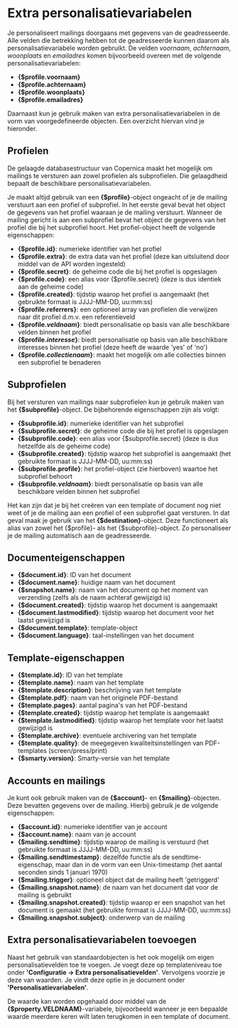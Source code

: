 # Extra personalisatievariabelen

Je personaliseert mailings doorgaans met gegevens van de geadresseerde. Alle velden die betrekking hebben tot de geadresseerde kunnen daarom als personalisatievariabele worden gebruikt. De velden *voornaam*, *achternaam*, *woonplaats* en *emailadres* komen bijvoorbeeld overeen met de volgende personalisatievariabelen:

* **{$profile.voornaam}**
* **{$profile.achternaam}**
* **{$profile.woonplaats}**
* **{$profile.emailadres}**

Daarnaast kun je gebruik maken van extra personalisatievariabelen in de vorm van voorgedefineerde objecten. Een
overzicht hiervan vind je hieronder.

## Profielen

De gelaagde databasestructuur van Copernica maakt het mogelijk om mailings te versturen aan zowel profielen als subprofielen. Die gelaagdheid
bepaalt de beschikbare personalisatievariabelen. 

Je maakt altijd gebruik van een **{$profile}**-object ongeacht of je de mailing verstuurt aan een profiel of subprofiel. In het eerste geval bevat het object de gegevens van het profiel waaraan je de mailing verstuurt. Wanneer de mailing gericht is aan een subprofiel bevat het object de gegevens van het profiel die bij het subprofiel hoort. Het profiel-object heeft de volgende eigenschappen:

* **{$profile.id}**: numerieke identifier van het profiel
* **{$profile.extra}**: de extra data van het profiel (deze kan uitsluitend door middel van de API worden ingesteld)
* **{$profile.secret}**: de geheime code die bij het profiel is opgeslagen
* **{$profile.code}**: een alias voor {$profile.secret} (deze is dus identiek aan de geheime code)
* **{$profile.created}**: tijdstip waarop het profiel is aangemaakt (het gebruikte formaat is JJJJ-MM-DD, uu:mm:ss)
* **{$profile.referrers}**: een optioneel array van profielen die verwijzen naar dit profiel d.m.v. een referentieveld
* **{$profile.*veldnaam*}**: biedt personalisatie op basis van alle beschikbare velden binnen het profiel
* **{$profile.*interesse*}**: biedt personalisatie op basis van alle beschikbare interesses binnen het profiel (deze heeft de waarde 'yes' of 'no')
* **{$profile.*collectienaam*}**: maakt het mogelijk om alle collecties binnen een subprofiel te benaderen

## Subprofielen 

Bij het versturen van mailings naar subprofielen kun je gebruik maken van het **{$subprofile}**-object. De bijbehorende eigenschappen zijn als volgt:

* **{$subprofile.id}**: numerieke identifier van het subprofiel
* **{$subprofile.secret}**: de geheime code die bij het profiel is opgeslagen
* **{$subprofile.code}**: een alias voor {$subprofile.secret} (deze is dus hetzelfde als de geheime code)
* **{$subprofile.created}**: tijdstip waarop het subprofiel is aangemaakt (het gebruikte formaat is JJJJ-MM-DD, uu:mm:ss)
* **{$subprofile.profile}**: het profiel-object (zie hierboven) waartoe het subprofiel behoort
* **{$subprofile.*veldnaam*}**: biedt personalisatie op basis van alle beschikbare velden binnen het subprofiel

Het kan zijn dat je bij het creëren van een template of document nog niet weet of je de mailing aan een profiel of een subprofiel gaat versturen. In dat geval maak je gebruik van het **{$destination}**-object. Deze functioneert als alias van zowel het {$profile}- als het {$subprofile}-object. Zo personaliseer je de mailing automatisch aan de geadresseerde.

## Documenteigenschappen

* **{$document.id}**: ID van het document
* **{$document.name}**: huidige naam van het document
* **{$snapshot.name}**: naam van het document op het moment van verzending (zelfs als de naam achteraf gewijzigd is)
* **{$document.created}**: tijdstip waarop het document is aangemaakt
* **{$document.lastmodified}**: tijdstip waarop het document voor het laatst gewijzigd is
* **{$document.template}**: template-object
* **{$document.language}**: taal-instellingen van het document

## Template-eigenschappen

* **{$template.id}**: ID van het template
* **{$template.name}**: naam van het template
* **{$template.description}**: beschrijving van het template
* **{$template.pdf}**: naam van het originele PDF-bestand
* **{$template.pages}**: aantal pagina's van het PDF-bestand
* **{$template.created}**: tijdstip waarop het template is aangemaakt
* **{$template.lastmodified}**: tijdstip waarop het template voor het laatst gewijzigd is
* **{$template.archive}**: eventuele archivering van het template
* **{$template.quality}**: de meegegeven kwaliteitsinstellingen van PDF-templates (screen/press/print)
* **{$smarty.version}**: Smarty-versie van het template

## Accounts en mailings

Je kunt ook gebruik maken van de **{$account}**- en **{$mailing}**-objecten. Deze bevatten gegevens over de mailing. Hierbij gebruik je de volgende eigenschappen:

* **{$account.id}**: numerieke identifier van je account
* **{$account.name}**: naam van je account
* **{$mailing.sendtime}**: tijdstip waarop de mailing is verstuurd (het gebruikte formaat is JJJJ-MM-DD, uu:mm:ss)
* **{$mailing.sendtimestamp}**: dezelfde functie als de sendtime-eigenschap, maar dan in de vorm van een Unix-timestamp (het aantal seconden sinds 1 januari 1970)
* **{$mailing.trigger}**: optioneel object dat de mailing heeft 'getriggerd'
* **{$mailing.snapshot.name}**: de naam van het document dat voor de mailing is gebruikt
* **{$mailing.snapshot.created}**: tijdstip waarop er een snapshot van het document is gemaakt (het gebruikte formaat is JJJJ-MM-DD, uu:mm:ss)
* **{$mailing.snapshot.subject}**: onderwerp van de mailing

## Extra personalisatievariabelen toevoegen

Naast het gebruik van standaardobjecten is het ook mogelijk om eigen personalisatievelden toe te voegen. Je voegt deze op templateniveau toe onder **'Configuratie -> Extra personalisatievelden'**. Vervolgens voorzie je deze van waarden. Je vindt deze optie in je document onder **'Personalisatievariabelen'**. 

De waarde kan worden opgehaald door middel van de **{$property.VELDNAAM}**-variabele, bijvoorbeeld wanneer je een bepaalde waarde meerdere keren wilt laten terugkomen in een template of document.
